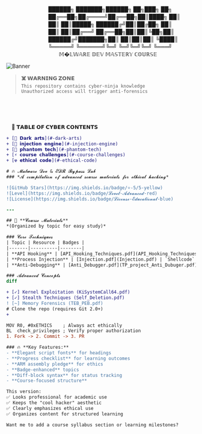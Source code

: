 # 　
　　　　　　　　██████╗ ███████╗██████╗ ██╗███╗   ██╗
　　　　　　　　██╔══██╗██╔════╝██╔══██╗██║████╗  ██║
　　　　　　　　██║  ██║█████╗  ██████╔╝██║██╔██╗ ██║
　　　　　　　　██║  ██║██╔══╝  ██╔══██╗██║██║╚██╗██║
　　　　　　　　██████╔╝███████╗██║  ██║██║██║ ╚████║
　　　　　　　　╚═════╝ ╚══════╝╚═╝  ╚═╝╚═╝╚═╝  ╚═══╝
　　　　　　　　　　𝕄�𝕃𝕎𝔸ℝ𝔼 𝔻𝔼𝕍 𝕄𝔸𝕊𝕋𝔼ℝ𝕐 ℂ𝕆𝕌ℝ𝕊𝔼

![Banner](https://fakeimg.pl/1600x400/0a0a0a/00ff00/?text=RED+TEAM+LAB&font=ubuntu)

> **☠️ 𝗪𝗔𝗥𝗡𝗜𝗡𝗚 𝗭𝗢𝗡𝗘**  
> `This repository contains cyber-ninja knowledge`  
> `Unauthorized access will trigger anti-forensics`

## 　
　🔮 **𝗧𝗔𝗕𝗟𝗘 𝗢𝗙 𝗖𝗬𝗕𝗘𝗥 𝗖𝗢𝗡𝗧𝗘𝗡𝗧𝗦** 　
```diff
+ [📜 𝗗𝗮𝗿𝗸 𝗮𝗿𝘁𝘀](#-dark-arts)
+ [💉 𝗶𝗻𝗷𝗲𝗰𝘁𝗶𝗼𝗻 𝗲𝗻𝗴𝗶𝗻𝗲](#-injection-engine)
+ [👻 𝗽𝗵𝗮𝗻𝘁𝗼𝗺 𝘁𝗲𝗰𝗵](#-phantom-tech)
+ [⚡ 𝗰𝗼𝘂𝗿𝘀𝗲 𝗰𝗵𝗮𝗹𝗹𝗲𝗻𝗴𝗲𝘀](#-course-challenges)
+ [☢ 𝗲𝘁𝗵𝗶𝗰𝗮𝗹 𝗰𝗼𝗱𝗲](#-ethical-code)

# 🔥 𝓜𝓪𝓵𝔀𝓪𝓻𝓮 𝓓𝓮𝓿 & 𝓔𝓓𝓡 𝓑𝔂𝓹𝓪𝓼𝓼 𝓛𝓪𝓫  
### *𝓐 𝓬𝓸𝓶𝓹𝓲𝓵𝓪𝓽𝓲𝓸𝓷 𝓸𝓯 𝓪𝓭𝓿𝓪𝓷𝓬𝓮𝓭 𝓼𝓸𝓾𝓻𝓼𝓮 𝓶𝓪𝓽𝓮𝓻𝓲𝓪𝓵𝓼 𝓯𝓸𝓻 𝓮𝓽𝓱𝓲𝓬𝓪𝓵 𝓱𝓪𝓬𝓴𝓲𝓷𝓰*  

![GitHub Stars](https://img.shields.io/badge/⭐-5/5-yellow) 
![Level](https://img.shields.io/badge/𝓛𝓮𝓿𝓮𝓵-𝓐𝓭𝓿𝓪𝓷𝓬𝓮𝓭-red) 
![License](https://img.shields.io/badge/𝓛𝓲𝓬𝓮𝓷𝓼𝓮-𝓔𝓭𝓾𝓬𝓪𝓽𝓲𝓸𝓷𝓪𝓵-blue)

---

## 📜 **𝓒𝓸𝓾𝓻𝓼𝓮 𝓜𝓪𝓽𝓮𝓻𝓲𝓪𝓵𝓼**  
*(Organized by topic for easy study)*  

### 𝓒𝓸𝓻𝓮 𝓣𝓮𝓬𝓱𝓷𝓲𝓺𝓾𝓮𝓼  
| Topic | Resource | Badges |  
|-------|----------|--------|  
| **API Hooking** | [API_Hooking_Techniques.pdf](API_Hooking_Techniques_for_EDR_Bypass.pdf) | `EDR` `WinAPI` |  
| **Process Injection** | [Injection.pdf](Injection.pdf) | `Shellcode` `DLL` |  
| **Anti-Debugging** | [Anti_Debugger.pdf](TP_project_Anti_Dubuger.pdf) | `Timing Attacks` `NtQuery` |  

### 𝓐𝓭𝓿𝓪𝓷𝓬𝓮𝓭 𝓒𝓸𝓷𝓬𝓮𝓹𝓽𝓼  
diff

+ [✓] Kernel Exploitation (KiSystemCall64.pdf)
+ [✓] Stealth Techniques (Self_Deletion.pdf)
! [~] Memory Forensics (TEB_PEB.pdf)
# Clone the repo (requires Git 2.0+)
+

MOV R0, #0xETHICS    ; Always act ethically
BL  check_privileges ; Verify proper authorization
1. Fork -> 2. Commit -> 3. PR

### 🔥 **Key Features:**  
- **Elegant script fonts** for headings  
- **Progress checklist** for learning outcomes  
- **ARM assembly pledge** for ethics  
- **Badge-enhanced** topics  
- **Diff-block syntax** for status tracking  
- **Course-focused structure**  

This version:  
✅ Looks professional for academic use  
✅ Keeps the "cool hacker" aesthetic  
✅ Clearly emphasizes ethical use  
✅ Organizes content for structured learning  

Want me to add a course syllabus section or learning milestones?
